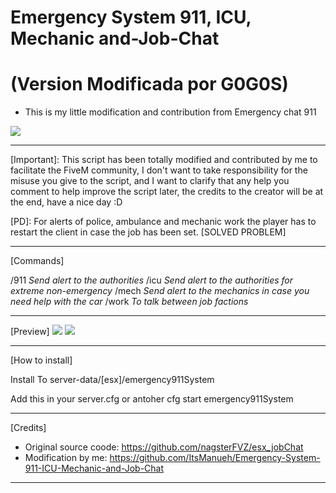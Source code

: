 # Emergency System 911, ICU, Mechanic and-Job-Chat
# (Version Modificada por G0G0S)

- This is my little modification and contribution from Emergency chat 911

![](https://i.imgur.com/W0eZWm8.jpg)

----------------------------------------------------------------------------------------------------------------------------

[Important]:
This script has been totally modified and contributed by me to facilitate the FiveM community, 
I don't want to take responsibility for the misuse you give to the script, 
and I want to clarify that any help you comment to help improve the script later, 
the credits to the creator will be at the end, have a nice day :D

[PD]: For alerts of police, ambulance and mechanic work the player has to restart the client in case the job has been set.
[SOLVED PROBLEM]

----------------------------------------------------------------------------------------------------------------------------

[Commands]

/911 *Send alert to the authorities*
/icu *Send alert to the authorities for extreme non-emergency*
/mech *Send alert to the mechanics in case you need help with the car*
/work *To talk between job factions*

----------------------------------------------------------------------------------------------------------------------------

[Preview]
![](https://i.imgur.com/e2tCgx4.jpg)
![](https://i.imgur.com/Sg7V1fJ.jpg)

----------------------------------------------------------------------------------------------------------------------------

[How to install]

Install To server-data/[esx]/emergency911System

Add this in your server.cfg or antoher cfg
start emergency911System

----------------------------------------------------------------------------------------------------------------------------

[Credits]

- Original source coode: https://github.com/nagsterFVZ/esx_jobChat
- Modification by me: https://github.com/ItsManueh/Emergency-System-911-ICU-Mechanic-and-Job-Chat

----------------------------------------------------------------------------------------------------------------------------
